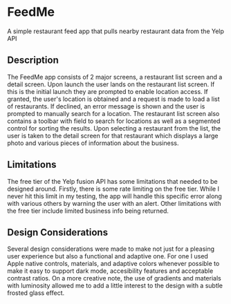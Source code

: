 # FeedMe

A simple restaurant feed app that pulls nearby restaurant data from the Yelp API

## Description

The FeedMe app consists of 2 major screens, a restaurant list screen and a detail screen. Upon launch the user lands on the restaurant list screen. If this is the initial launch they are prompted to enable location access. If granted, the user's location is obtained and a request is made to load a list of restaurants. If declined, an error message is shown and the user is prompted to manually search for a location. The restaurant list screen also contains a toolbar with field to search for locations as well as a segmented control for sorting the results. Upon selecting a restaurant from the list, the user is taken to the detail screen for that restaurant which displays a large photo and various pieces of information about the business.

## Limitations

The free tier of the Yelp fusion API has some limitations that needed to be designed around. Firstly, there is some rate limiting on the free tier. While I never hit this limit in my testing, the app will handle this specific error along with various others by warning the user with an alert. Other limitations with the free tier include limited business info being returned. 

## Design Considerations

Several design considerations were made to make not just for a pleasing user experience but also a functional and adaptive one. For one I used Apple native controls, materials, and adaptive colors whenever possible to make it easy to support dark mode, accesibility features and acceptable contrast ratios. On a more creative note, the use of gradients and materials with luminosity allowed me to add a little interest to the design with a subtle frosted glass effect.
